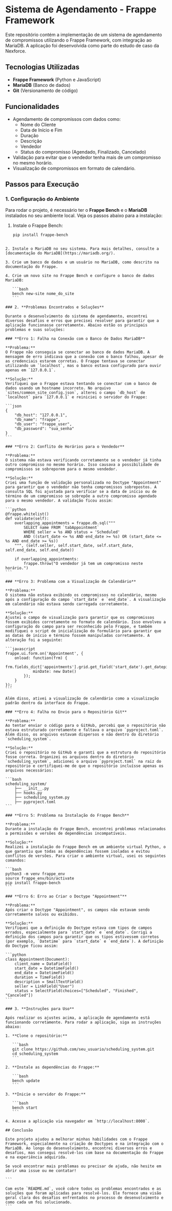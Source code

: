 # Sistema de Agendamento - Frappe Framework

Este repositório contém a implementação de um sistema de agendamento de compromissos utilizando o Frappe Framework, com integração ao MariaDB. A aplicação foi desenvolvida como parte do estudo de caso da Nexforce.

## Tecnologias Utilizadas
- **Frappe Framework** (Python e JavaScript)
- **MariaDB** (Banco de dados)
- **Git** (Versionamento de código)

## Funcionalidades
- Agendamento de compromissos com dados como:
  - Nome do Cliente
  - Data de Início e Fim
  - Duração
  - Descrição
  - Vendedor
  - Status do compromisso (Agendado, Finalizado, Cancelado)
- Validação para evitar que o vendedor tenha mais de um compromisso no mesmo horário.
- Visualização de compromissos em formato de calendário.

## Passos para Execução

### 1. **Configuração do Ambiente**
Para rodar o projeto, é necessário ter o **Frappe Bench** e o **MariaDB** instalados no seu ambiente local. Veja os passos abaixo para a instalação:

1. Instale o Frappe Bench:
   ```bash
   pip install frappe-bench
````

2. Instale o MariaDB no seu sistema. Para mais detalhes, consulte a [documentação do MariaDB](https://mariadb.org/).

3. Crie um banco de dados e um usuário no MariaDB, como descrito na documentação do Frappe.

4. Crie um novo site no Frappe Bench e configure o banco de dados MariaDB:

   ```bash
   bench new-site nome_do_site
   ```

### 2. **Problemas Encontrados e Soluções**

Durante o desenvolvimento do sistema de agendamento, encontrei diversos desafios e erros que precisei resolver para garantir que a aplicação funcionasse corretamente. Abaixo estão os principais problemas e suas soluções:

### **Erro 1: Falha na Conexão com o Banco de Dados MariaDB**

**Problema:**
O Frappe não conseguia se conectar ao banco de dados MariaDB. A mensagem de erro indicava que a conexão com o banco falhou, apesar de as credenciais estarem corretas. O Frappe tentava se conectar utilizando um `localhost`, mas o banco estava configurado para ouvir apenas em `127.0.0.1`.

**Solução:**
Verifiquei que o Frappe estava tentando se conectar com o banco de dados usando um hostname incorreto. No arquivo `sites/common_site_config.json`, alterei o campo `db_host` de `localhost` para `127.0.0.1` e reiniciei o servidor do Frappe:

```json
{
    "db_host": "127.0.0.1",
    "db_name": "frappe",
    "db_user": "frappe_user",
    "db_password": "sua_senha"
}
```

### **Erro 2: Conflito de Horários para o Vendedor**

**Problema:**
O sistema não estava verificando corretamente se o vendedor já tinha outro compromisso no mesmo horário. Isso causava a possibilidade de compromissos se sobreporem para o mesmo vendedor.

**Solução:**
Criei uma função de validação personalizada no Doctype "Appointment" para garantir que o vendedor não tenha compromissos sobrepostos. A consulta SQL foi ajustada para verificar se a data de início ou de término de um compromisso se sobrepõe a outro compromisso agendado para o mesmo vendedor. A validação ficou assim:

```python
@frappe.whitelist()
def validate(self):
    overlapping_appointments = frappe.db.sql("""
        SELECT name FROM `tabAppointment`
        WHERE seller = %s AND status = 'Scheduled'
        AND ((start_date <= %s AND end_date >= %s) OR (start_date <= %s AND end_date >= %s))
    """, (self.seller, self.start_date, self.start_date, self.end_date, self.end_date))

    if overlapping_appointments:
        frappe.throw("O vendedor já tem um compromisso neste horário.")
```

### **Erro 3: Problema com a Visualização de Calendário**

**Problema:**
O sistema não estava exibindo os compromissos no calendário, mesmo após a configuração do campo `start_date` e `end_date`. A visualização em calendário não estava sendo carregada corretamente.

**Solução:**
Ajustei o campo de visualização para garantir que os compromissos fossem exibidos corretamente no formato de calendário. Isso envolveu a configuração do campo para ser reconhecido pelo Frappe, e também modifiquei o script de inicialização do formulário para garantir que as datas de início e término fossem manipuladas corretamente. A alteração foi a seguinte:

```javascript
frappe.ui.form.on('Appointment', {
    onload: function(frm) {
        frm.fields_dict['appointments'].grid.get_field('start_date').get_datepicker().datepicker({ 
            minDate: new Date()
        });
    }
});
```

Além disso, ativei a visualização de calendário como a visualização padrão dentro da interface do Frappe.

### **Erro 4: Falha no Envio para o Repositório Git**

**Problema:**
Ao tentar enviar o código para o GitHub, percebi que o repositório não estava estruturado corretamente e faltava o arquivo `pyproject.toml`. Além disso, os arquivos estavam dispersos e não dentro do diretório `scheduling_system`.

**Solução:**
Criei o repositório no GitHub e garanti que a estrutura do repositório fosse correta. Organizei os arquivos dentro do diretório `scheduling_system`, adicionei o arquivo `pyproject.toml` na raiz do repositório e certifiquei-me de que o repositório incluísse apenas os arquivos necessários:

```bash
scheduling_system/
    ├── __init__.py
    ├── hooks.py
    ├── scheduling_system.py
    ├── pyproject.toml
```

### **Erro 5: Problema na Instalação do Frappe Bench**

**Problema:**
Durante a instalação do Frappe Bench, encontrei problemas relacionados a permissões e versões de dependências incompatíveis.

**Solução:**
Realizei a instalação do Frappe Bench em um ambiente virtual Python, o que garantiu que todas as dependências fossem isoladas e evitou conflitos de versões. Para criar o ambiente virtual, usei os seguintes comandos:

```bash
python3 -m venv frappe_env
source frappe_env/bin/activate
pip install frappe-bench
```

### **Erro 6: Erro ao Criar o Doctype "Appointment"**

**Problema:**
Após criar o Doctype "Appointment", os campos não estavam sendo corretamente salvos ou exibidos.

**Solução:**
Verifiquei que a definição do Doctype estava com tipos de campos errados, especialmente para `start_date` e `end_date`. Corrigi a definição dos campos para garantir que os tipos estivessem corretos (por exemplo, `Datetime` para `start_date` e `end_date`). A definição do Doctype ficou assim:

```python
class Appointment(Document):
    client_name = DataField()
    start_date = DatetimeField()
    end_date = DatetimeField()
    duration = TimeField()
    description = SmallTextField()
    seller = LinkField("User")
    status = SelectField(choices=["Scheduled", "Finished", "Canceled"])
```

### 3. **Instruções para Uso**

Após realizar os ajustes acima, a aplicação de agendamento está funcionando corretamente. Para rodar a aplicação, siga as instruções abaixo:

1. **Clone o repositório:**

   ```bash
   git clone https://github.com/seu_usuario/scheduling_system.git
   cd scheduling_system
   ```

2. **Instale as dependências do Frappe:**

   ```bash
   bench update
   ```

3. **Inicie o servidor do Frappe:**

   ```bash
   bench start
   ```

4. Acesse a aplicação via navegador em `http://localhost:8000`.

## Conclusão

Este projeto ajudou a melhorar minhas habilidades com o Frappe Framework, especialmente na criação de Doctypes e na integração com o MariaDB. Ao longo do desenvolvimento, encontrei diversos erros e desafios, mas consegui resolvê-los com base na documentação do Frappe e na experiência adquirida.

Se você encontrar mais problemas ou precisar de ajuda, não hesite em abrir uma issue ou me contatar!

```

Com este `README.md`, você cobre todos os problemas encontrados e as soluções que foram aplicadas para resolvê-los. Ele fornece uma visão geral clara dos desafios enfrentados no processo de desenvolvimento e como cada um foi solucionado.
```
